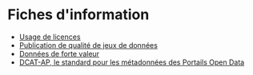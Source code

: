 # Fiches d'information

- [Usage de licences](https://data.public.lu/fr/pages/fact-sheets/licenses/)
- [Publication de qualité de jeux de données](https://data.public.lu/fr/pages/fact-sheets/data-quality/)
- [Données de forte valeur](https://data.public.lu/fr/pages/fact-sheets/hvd/)
- [DCAT-AP, le standard pour les métadonnées des Portails Open Data](https://data.public.lu/fr/pages/fact-sheets/dcat-ap/)
